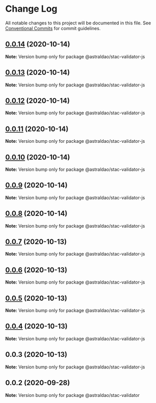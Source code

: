 # Change Log

All notable changes to this project will be documented in this file.
See [Conventional Commits](https://conventionalcommits.org) for commit guidelines.

## [0.0.14](https://github.com/astralDAO/astralprotocol/compare/@astraldao/stac-validator-js@0.0.13...@astraldao/stac-validator-js@0.0.14) (2020-10-14)

**Note:** Version bump only for package @astraldao/stac-validator-js





## [0.0.13](https://github.com/astralDAO/astralprotocol/compare/@astraldao/stac-validator-js@0.0.12...@astraldao/stac-validator-js@0.0.13) (2020-10-14)

**Note:** Version bump only for package @astraldao/stac-validator-js





## [0.0.12](https://github.com/astralDAO/astralprotocol/compare/@astraldao/stac-validator-js@0.0.11...@astraldao/stac-validator-js@0.0.12) (2020-10-14)

**Note:** Version bump only for package @astraldao/stac-validator-js





## [0.0.11](https://github.com/astralDAO/astralprotocol/compare/@astraldao/stac-validator-js@0.0.10...@astraldao/stac-validator-js@0.0.11) (2020-10-14)

**Note:** Version bump only for package @astraldao/stac-validator-js





## [0.0.10](https://github.com/astralDAO/astralprotocol/compare/@astraldao/stac-validator-js@0.0.9...@astraldao/stac-validator-js@0.0.10) (2020-10-14)

**Note:** Version bump only for package @astraldao/stac-validator-js





## [0.0.9](https://github.com/astralDAO/astralprotocol/compare/@astraldao/stac-validator-js@0.0.8...@astraldao/stac-validator-js@0.0.9) (2020-10-14)

**Note:** Version bump only for package @astraldao/stac-validator-js





## [0.0.8](https://github.com/astralDAO/astralprotocol/compare/@astraldao/stac-validator-js@0.0.7...@astraldao/stac-validator-js@0.0.8) (2020-10-14)

**Note:** Version bump only for package @astraldao/stac-validator-js





## [0.0.7](https://github.com/astralDAO/astralprotocol/compare/@astraldao/stac-validator-js@0.0.6...@astraldao/stac-validator-js@0.0.7) (2020-10-13)

**Note:** Version bump only for package @astraldao/stac-validator-js





## [0.0.6](https://github.com/astralDAO/astralprotocol/compare/@astraldao/stac-validator-js@0.0.5...@astraldao/stac-validator-js@0.0.6) (2020-10-13)

**Note:** Version bump only for package @astraldao/stac-validator-js





## [0.0.5](https://github.com/astralDAO/astralprotocol/compare/@astraldao/stac-validator-js@0.0.4...@astraldao/stac-validator-js@0.0.5) (2020-10-13)

**Note:** Version bump only for package @astraldao/stac-validator-js





## [0.0.4](https://github.com/astralDAO/astralprotocol/compare/@astraldao/stac-validator-js@0.0.3...@astraldao/stac-validator-js@0.0.4) (2020-10-13)

**Note:** Version bump only for package @astraldao/stac-validator-js





## 0.0.3 (2020-10-13)

**Note:** Version bump only for package @astraldao/stac-validator-js





## 0.0.2 (2020-09-28)

**Note:** Version bump only for package @astraldao/stac-validator
